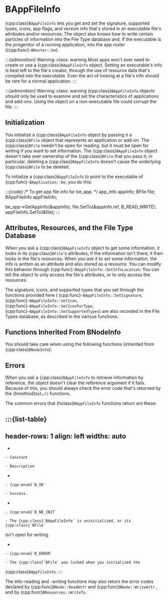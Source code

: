 # BAppFileInfo

{cpp:class}`BAppFileInfo` lets you get and set the signature, supported
types, icons, app flags, and version info that's stored in an executable
file's attributes and/or resources. The object also knows how to write
certain particles of information into the File Type database and, if the
executable is the progenitor of a running application, into the app roster
({cpp:func}`~BRoster::be`).

:::{admonition} Warning
:class: warning
Most apps won't ever need to create or use a {cpp:class}`BAppFileInfo`
object. Setting an executable's info is best left to the file's creator,
through the use of resource data that's compiled into the executable. Even
the act of looking at a file's info should be rare for a normal
application.
:::

:::{admonition} Warning
:class: warning
{cpp:class}`BAppFileInfo` objects should only be used to examine and set
the characteristics of applications and add-ons. Using the object on a
non-executable file could corrupt the file.
:::

## Initialization

You initialize a {cpp:class}`BAppFileInfo` object by passing it a
{cpp:class}`BFile` object that represents an application or add-on. The
{cpp:class}`BFile` needn't be open for reading, but it must be open for
writing if you want to set information. The {cpp:class}`BAppFileInfo`
object doesn't take over ownership of the {cpp:class}`BFile` that you pass
it; in particular, deleting a {cpp:class}`BAppFileInfo` doesn't cause the
underlying {cpp:class}`BFile` to be deleted.

To initialize a {cpp:class}`BAppFileInfo` to point to the executable of
{cpp:func}`~BApplication::be`, you do this:

:::{code}
/* To get app file info for be_app. */
app_info appInfo;
BFile file;
BAppFileInfo appFileInfo;

be_app->GetAppInfo(&appInfo);
file.SetTo(&appInfo.ref, B_READ_WRITE);
appFileInfo.SetTo(&file);
:::

## Attributes, Resources, and the File Type Database

When you ask a {cpp:class}`BAppFileInfo` object to get some information,
it looks in its {cpp:class}`BFile`'s attributes; if the information isn't
there, it then looks in the file's resources. When you ask it to set some
information, the info is written as an attribute and also stored as a
resource. You can modify this behavior through
{cpp:func}`~BAppFileInfo::SetInfoLocation`: You can tell the object to only
access the file's attributes, or to only access the resources.

The signature, icons, and supported types that you set through the
functions provided here ( {cpp:func}`~BAppFileInfo::SetSignature`,
{cpp:func}`~BAppFileInfo::SetIcon`,
{cpp:func}`~BAppFileInfo::SetIconForType`,
{cpp:func}`~BAppFileInfo::SetSupportedTypes`) are also recorded in the File
Types database, as described in the various functions.

## Functions Inherited From BNodeInfo

You should take care when using the following functions (inherited from
{cpp:class}`BNodeInfo`):



## Errors

When you ask a {cpp:class}`BAppFileInfo` to retrieve information by
reference, the object doesn't clear the reference argument if it fails.
Because of this, you should always check the error code that's returned by
the {hmethod}`Get…()` functions.

The common errors that {hclass}`BAppFileInfo` functions return are these:

:::{list-table}
---
header-rows: 1
align: left
widths: auto
---
-

	- Constant

	- Description

-

	- {cpp:enum}`B_OK`

	- Success.

-

	- {cpp:enum}`B_NO_INIT`

	- The {cpp:class}`BAppFileInfo` is uninitialized, or its {cpp:class}`BFile`
isn't open for writing.

-

	- {cpp:enum}`B_ERROR`

	- The {cpp:class}`BFile` was locked when you initialized the
{cpp:class}`BAppFileInfo`.
:::

The info-reading and -writing functions may also return the error codes
declared by {cpp:func}`BNode::ReadAttr` and {cpp:func}`BNode::WriteAttr` ,
and by {cpp:func}`BResources::WriteTo`.
